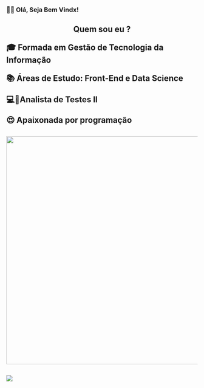 ### <p>👩🏾 Olá, Seja Bem Vindx!</p>


<h2><center> Quem sou eu ? </h12></center>
<p>🎓 Formada em Gestão de Tecnologia da Informação</p>
<p>📚 Áreas de Estudo: Front-End e Data Science </p>
<p>💻🦟Analista de Testes II</p>
<p>😍 Apaixonada por programação</p>

##
<p align = "center">
  <img src = "https://github-readme-stats.vercel.app/api?username=KarenEmerenciano&show_icons=true&theme=bear" width = 600>
<!--  <img src = "https://github-readme-streak-stats.herokuapp.com?user=KarenEmerenciano&theme=dark&hide_border=true" width = 400> -->


##
<a href="https://www.linkedin.com/in/karen-e-94b3471b6/" target="_blank"><img src="https://img.shields.io/badge/-LinkedIn-%230077B5?style=for-the-badge&logo=linkedin&logoColor=white" target="_blank"></a> 


